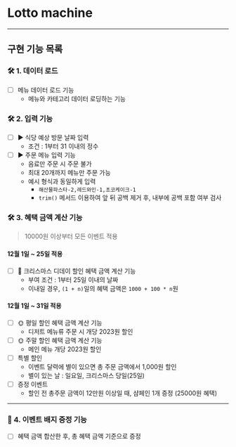 # Lotto machine

---

## 구현 기능 목록

### 🛠 1. ️데이터 로드
- [ ] 메뉴 데이터 로드 기능
    - 메뉴와 카테고리 데이터 로딩하는 기능

### 🛠 2. 입력 기능
- [ ] ▶️ 식당 예상 방문 날짜 입력
    - 조건 : 1부터 31 이내의 정수
- [ ] ▶️ 주문 메뉴 입력 기능
    - 음료만 주문 시 주문 불가
    - 최대 20개까지 메뉴만 주문 가능
    - 예시 형식과 동일하게 입력
        - `해산물파스타-2,레드와인-1,초코케이크-1`
        - `trim()` 메서드 이용하여 앞 뒤 공백 제거 후, 내부에 공백 포함 여부 검사

### 🛠 3. 혜택 금액 계산 기능
> 10000원 이상부터 모든 이벤트 적용
#### 12월 1일 ~ 25일 적용
- [ ] 🎄 크리스마스 디데이 할인 혜택 금액 계산 기능
    - 부여 조건 : 1부터 25일 이내의 날짜
    - 이내일 경우, `(1 + n)`일의 혜택 금액은 `1000 + 100 * n`원
#### 12월 1일 ~ 31일 적용
- [ ] 🌞 평일 할인 혜택 금액 계산 기능
    - 디저트 메뉴류 주문 시 개당 2023원 할인
- [ ] 🌞 주말 할인 혜택 금액 계산 기능
    - 메인 메뉴 개당 2023원 할인
- [ ] 특별 할인
    - 이벤트 달력에 별이 있으면 총 주문 금액에서 1,000원 할인
    - 별이 있는 날 : 일요일, 크리스마스 당일(25일)
- [ ] 증정 이벤트
    - 할인 전 총주문 금액이 12만원 이상일 때, 샴페인 1개 증정 (25000원 혜택)

<hr/>

### 🚨 4. 이벤트 배지 증정 기능
- [ ] 혜택 금액 합산한 후, 총 혜택 금액 기준으로 증정